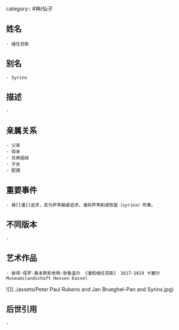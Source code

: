 category:: #神/仙子
## 姓名
	- 绪任克斯
## 别名
	- Syrinx
## 描述
	-
## 亲属关系
	- 父亲
	- 母亲
	- 兄弟姐妹
	- 子女
	- 配偶
## 重要事件
	- 被[[潘]]追求，变为芦苇躲避追求，潘将芦苇削成牧笛（syrinx）吹奏。
## 不同版本
	-
## 艺术作品
	- 彼得·保罗·鲁本斯和老杨·勃鲁盖尔 《潘和绪任克斯》 1617-1619 卡塞尔Museumslandschaft Hessen Kassel
 ![](../assets/Peter Paul Rubens and Jan Brueghel-Pan and Syrinx.jpg)
## 后世引用
	-
